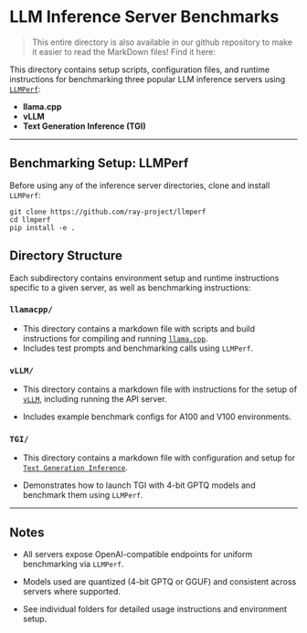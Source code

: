 # LLM Inference Server Benchmarks

> This entire directory is also available in our github repository to make it easier to read the MarkDown files! Find it here: 

This directory contains setup scripts, configuration files, and runtime instructions for benchmarking three popular LLM inference servers using [`LLMPerf`](https://github.com/ray-project/llmperf):  
- **llama.cpp**
- **vLLM**
- **Text Generation Inference (TGI)**

---

## Benchmarking Setup: LLMPerf

Before using any of the inference server directories, clone and install `LLMPerf`:

```
git clone https://github.com/ray-project/llmperf
cd llmperf
pip install -e .
```

## Directory Structure

Each subdirectory contains environment setup and runtime instructions specific to a given server, as well as benchmarking instructions:

### `llamacpp/`

- This directory contains a markdown file with scripts and build instructions for compiling and running [`llama.cpp`](https://github.com/ggerganov/llama.cpp).
- Includes test prompts and benchmarking calls using `LLMPerf`.


### `vLLM/`

- This directory contains a markdown file with instructions for the setup of [`vLLM`](https://github.com/vllm-project/vllm), including running the API server.

- Includes example benchmark configs for A100 and V100 environments.


### `TGI/`

-  This directory contains a markdown file with  configuration and setup for [`Text Generation Inference`](https://github.com/huggingface/text-generation-inference).

- Demonstrates how to launch TGI with 4-bit GPTQ models and benchmark them using `LLMPerf`.

---

## Notes

- All servers expose OpenAI-compatible endpoints for uniform benchmarking via `LLMPerf`.

- Models used are quantized (4-bit GPTQ or GGUF) and consistent across servers where supported.

- See individual folders for detailed usage instructions and environment setup.



